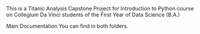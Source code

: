 This is a Titanic Analysis Capstone Project for Introduction to Python course on Collegium Da Vinci students of the First Year of Data Science (B.A.)

Main Documentation You can find in both folders.
